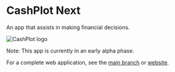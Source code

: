 # CashPlot Next

An app that assists in making financial decisions.

<img align="center" src="static/assets/img/favicon-192x192.png" alt="CashPlot logo" />

Note: This app is currently in an early alpha phase.

For a complete web application, see the [main branch](https://github.com/cuiter/cashplot) or [website](https://cuiter.me/cashplot).
